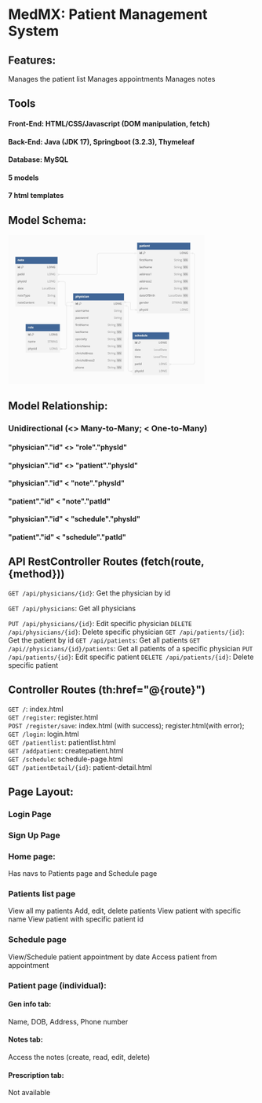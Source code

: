 # MedMX: Patient Management System

## Features:
Manages the patient list
Manages appointments
Manages notes

## Tools
#### Front-End: HTML/CSS/Javascript (DOM manipulation, fetch)
#### Back-End: Java (JDK 17), Springboot (3.2.3), Thymeleaf
#### Database: MySQL
#### 5 models
#### 7 html templates

## Model Schema:
<img src="../medmx-schema.jpg" alt="schema" width="400px">

## Model Relationship:
### Unidirectional (<> Many-to-Many; < One-to-Many)
#### "physician"."id" <> "role"."physId"
#### "physician"."id" <> "patient"."physId"
#### "physician"."id" < "note"."physId"
#### "patient"."id" < "note"."patId"
#### "physician"."id" < "schedule"."physId"
#### "patient"."id" < "schedule"."patId"

## API RestController Routes (fetch(route, {method}))
`GET /api/physicians/{id}`: Get the physician by id

`GET /api/physicians`: Get all physicians

`PUT /api/physicians/{id}`: Edit specific physician
`DELETE /api/physicians/{id}`: Delete specific physician
`GET /api/patients/{id}`: Get the patient by id
`GET /api/patients`: Get all patients
`GET /api//physicians/{id}/patients`: Get all patients of a specific physician
`PUT /api/patients/{id}`: Edit specific patient
`DELETE /api/patients/{id}`: Delete specific patient

## Controller Routes (th:href="@{route}")
`GET /`: index.html  
`GET /register`: register.html  
`POST /register/save`: index.html (with success); register.html(with error);  
`GET /login`: login.html  
`GET /patientlist`: patientlist.html  
`GET /addpatient`: createpatient.html  
`GET /schedule`: schedule-page.html  
`GET /patientDetail/{id}`: patient-detail.html  

## Page Layout:
### Login Page
### Sign Up Page
### Home page:
Has navs to Patients page and Schedule page

### Patients list page
View all my patients
Add, edit, delete patients
View patient with specific name
View patient with specific patient id

### Schedule page
View/Schedule patient appointment by date
Access patient from appointment


### Patient page (individual):
#### Gen info tab:
Name, DOB, Address, Phone number

#### Notes tab:
Access the notes (create, read, edit, delete)

#### Prescription tab:
Not available
